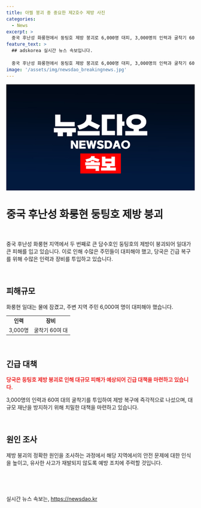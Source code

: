 ```yaml
---
title: 아찔 붕괴 중 중요한 제2호수 제방 사진
categories:
  - News
excerpt: >
  중국 후난성 화룽현에서 둥팅호 제방 붕괴로 6,000명 대피, 3,000명의 인력과 굴착기 60여 대가 응급 복구에 나섰다.
feature_text: >
  ## adskorea 실시간 뉴스 속보입니다.

  중국 후난성 화룽현에서 둥팅호 제방 붕괴로 6,000명 대피, 3,000명의 인력과 굴착기 60여 대가 응급 복구에 나섰다.
image: '/assets/img/newsdao_breakingnews.jpg'
---
```


<p><img src="/assets/img/newsdao_breakingnews.jpg" alt="adskorea 속보" /></p>

<h1>중국 후난성 화룽현 둥팅호 제방 붕괴</h1>

<p data-ke-size="size16">&nbsp;</p>

<p>중국 후난성 화룽현 지역에서 두 번째로 큰 담수호인 둥팅호의 제방이 붕괴되어 일대가 큰 피해를 입고 있습니다. 이로 인해 수많은 주민들이 대피해야 했고, 당국은 긴급 복구를 위해 수많은 인력과 장비를 투입하고 있습니다.</p>

<p data-ke-size="size16">&nbsp;</p>

<h2 data-ke-size="size26">피해규모</h2>

<p data-ke-size="size16">화룽현 일대는 물에 잠겼고, 주변 지역 주민 6,000여 명이 대피해야 했습니다.</p>

<table>
  <tr>
    <td style="text-align: center; height: 17px;"><b>인력</b></td>
    <td style="text-align: center; height: 17px;"><b>장비</b></td>
  </tr>
  <tr>
    <td style="text-align: center; height: 17px;">3,000명</td>
    <td style="text-align: center; height: 17px;">굴착기 60여 대</td>
  </tr>
</table>

<p data-ke-size="size16">&nbsp;</p>

<h2 data-ke-size="size26">긴급 대책</h2>

<p data-ke-size="size16"><b><span style="color: #ee2323;">당국은 둥팅호 제방 붕괴로 인해 대규모 피해가 예상되어 긴급 대책을 마련하고 있습니다.</span></b></p>

<p data-ke-size="size16">3,000명의 인력과 60여 대의 굴착기를 투입하여 제방 복구에 즉각적으로 나섰으며, 대규모 재난을 방지하기 위해 치밀한 대책을 마련하고 있습니다.</p>

<p data-ke-size="size16">&nbsp;</p>

<h2 data-ke-size="size26">원인 조사</h2>

<p data-ke-size="size16">제방 붕괴의 정확한 원인을 조사하는 과정에서 해당 지역에서의 안전 문제에 대한 인식을 높이고, 유사한 사고가 재발되지 않도록 예방 조치에 주력할 것입니다.</p>

<p data-ke-size="size16">&nbsp;</p>

<p data-ke-size="size16">&nbsp;</p>
실시간 뉴스 속보는, <a href="https://newsdao.kr" rel="dofollow">https://newsdao.kr</a>


